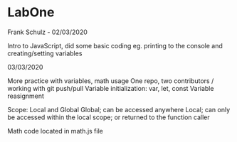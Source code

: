 # LabOne
Frank Schulz - 02/03/2020

Intro to JavaScript, did some basic coding eg. printing to the console and creating/setting variables

03/03/2020

More practice with variables, math usage
One repo, two contributors / working with git push/pull
Variable initialization: var, let, const
Variable reasignment

Scope: Local and Global
Global; can be accessed anywhere
Local; can only be accessed within the local scope; or returned to the function caller

Math code located in math.js file